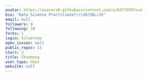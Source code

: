```yaml
---
avatar: https://avatars0.githubusercontent.com/u/4477259?v=4
bio: "Data Science Practitioner\r\nR/SQL/JS"
email: null
followers: 9
following: 39
forks: 1
login: Silverneo
open_issues: null
public_repos: 13
stars: 3
title: Chunmeng
user_type: User
website: null
---
```

